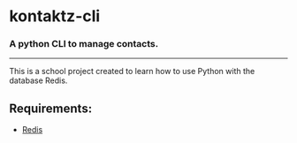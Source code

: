 # kontaktz-cli
### A python CLI to manage contacts. 

---

This is a school project created to learn how to use Python with the database Redis.

## Requirements:

* [Redis](www.redis.io)
